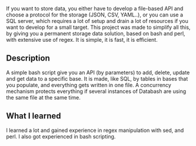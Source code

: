 
If you want to store data, you either have to develop a file-based API and choose a protocol
for the storage (JSON, CSV, YAML..), or you can use a SQL server, which requires a lot of setup
and drain a lot of resources if you want to develop for a small target.
This project was made to simplify all this, by giving you a permanent storage data solution, 
based on bash and perl, with extensive use of regex.
It is simple, it is fast, it is efficient.
## Description
A simple bash script give you an API (by parameters) to add, delete, update and get data to a 
specific base.
It is made, like SQL, by tables in bases that you populate, and everything gets written in 
one file.
A concurrency mechanism protects everything if several instances of Databash are using the same file
at the same time.
## What I learned
I learned a lot and gained experience in regex manipulation with sed, and perl.
I also got experienced in bash scripting.
